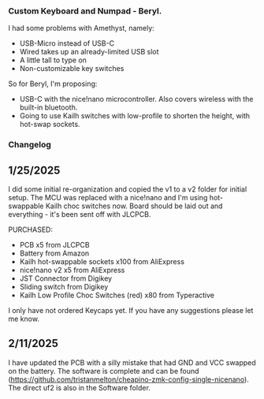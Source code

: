 ### Custom Keyboard and Numpad - Beryl.
I had some problems with Amethyst, namely:
- USB-Micro instead of USB-C
- Wired takes up an already-limited USB slot
- A little tall to type on
- Non-customizable key switches

So for Beryl, I'm proposing:
- USB-C with the nice!nano microcontroller. Also covers wireless with the built-in bluetooth.
- Going to use Kailh switches with low-profile to shorten the height, with hot-swap sockets.  

### Changelog
## 1/25/2025
I did some initial re-organization and copied the v1 to a v2 folder for initial setup. The MCU was replaced with a nice!nano and I'm using hot-swappable Kailh choc switches now.
Board should be laid out and everything - it's been sent off with JLCPCB.

PURCHASED:
- PCB x5 from JLCPCB
- Battery from Amazon
- Kailh hot-swappable sockets x100 from AliExpress
- nice!nano v2 x5 from AliExpress
- JST Connector from Digikey
- Sliding switch from Digikey
- Kailh Low Profile Choc Switches (red) x80 from Typeractive

I only have not ordered Keycaps yet. If you have any suggestions please let me know.

## 2/11/2025
I have updated the PCB with a silly mistake that had GND and VCC swapped on the battery. The software is complete and can be found (https://github.com/tristanmelton/cheapino-zmk-config-single-nicenano). The direct uf2 is also in the Software folder.